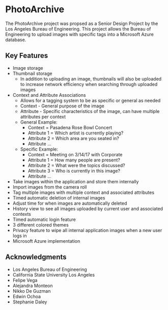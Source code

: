 # PhotoArchive

The PhotoArchive project was propsed as a Senior Design Project by the Los Angeles Bureau of Engineering. This project allows the Bureau of Engineering to upload images with specific tags into a Microsoft Azure database. 

## Key Features

* Image storage
* Thumbnail storage
  * In addition to uploading an image, thumbnails will also be uploaded to increase network efficiency when searching through uploaded images
* Context and Attribute Associations
  * Allows for a tagging system to be as specific or general as needed
  * Context - General purpose of the image
  * Attribute - Specific characteristics of the image, can have multiple attributes per context
  * General Example:
    * Context = Pasadena Rose Bowl Concert
    * Attribute 1 = Which artist is currently playing?
    * Attribute 2 = Which area are you seated in?
    * Attribute ...
  * Specific Example:
    * Context = Meeting on 3/14/17 with Corporate
    * Attribute 1 = How many people are present?
    * Attribute 2 = What were the topics discussed?
    * Attribute 3 = Who is currently in this image? 
    * Attribute ...
* Take images within the application and store them internally
* Import images from the camera roll
* Tag multiple images with multiple context and associated attributes
* Timed automatic deletion of internal images
* Adjust time for when images are automatically deleted
* History view to see all images uploaded by current user and associated contexts
* Timed automatic login feature
* 3 different colored themes
* Privacy feature to wipe all internal application images when a new user logs in
* Microsoft Azure implementation

## Acknowledgments

* Los Angeles Bureau of Engineering
* California State University Los Angeles
* Felipe Vega
* Alejandra Monteon
* Nikko De Guzman
* Edwin Ochoa
* Stephanie Daley
